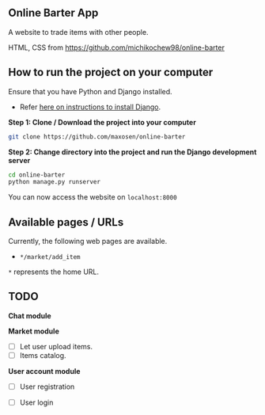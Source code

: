 ## Online Barter App
A website to trade items with other people.

HTML, CSS from https://github.com/michikochew98/online-barter

## How to run the project on your computer
Ensure that you have Python and Django installed.
* Refer [here on instructions to install Django](https://docs.djangoproject.com/en/3.1/topics/install/#installing-an-official-release-with-pip).

**Step 1: Clone / Download the project into your computer**
```bash
git clone https://github.com/maxosen/online-barter
```

**Step 2: Change directory into the project and run the Django development server**
```bash
cd online-barter
python manage.py runserver
```

You can now access the website on `localhost:8000`

## Available pages / URLs
Currently, the following web pages are available.

* `*/market/add_item`

`*` represents the home URL.

## TODO
**Chat module**

**Market module**

- [ ] Let user upload items.
- [ ] Items catalog.

**User account module**

- [ ] User registration
- [ ] User login



